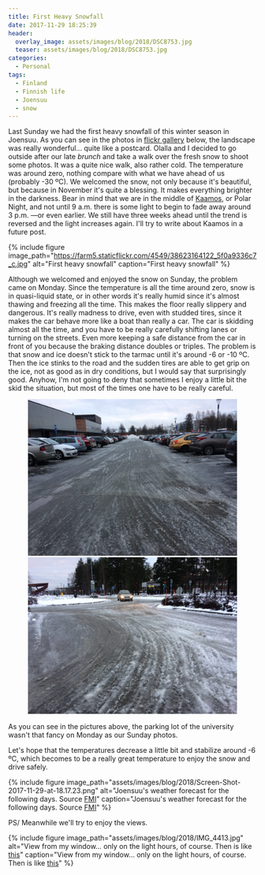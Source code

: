 ```yaml
---
title: First Heavy Snowfall
date: 2017-11-29 18:25:39
header: 
  overlay_image: assets/images/blog/2018/DSC8753.jpg
  teaser: assets/images/blog/2018/DSC8753.jpg
categories:
  - Personal
tags:
  - Finland
  - Finnish life
  - Joensuu
  - snow
---
```

Last Sunday we had the first heavy snowfall of this winter season in Joensuu. As you can see in the photos in [flickr gallery](https://www.flickr.com/photos/luisspuerto/albums/72157688911132161) below, the landscape was really wonderful… quite like a postcard. Olalla and I decided to go outside after our late _brunch_ and take a walk over the fresh snow to shoot some photos. It was a quite nice walk, also rather cold. The temperature was around zero, nothing compare with what we have ahead of us (probably -30 ºC). We welcomed the snow, not only because it's beautiful, but because in November it's quite a blessing. It makes everything brighter in the darkness. Bear in mind that we are in the middle of [Kaamos](https://en.wikipedia.org/wiki/Polar_night), or Polar Night, and not until 9 a.m. there is some light to begin to fade away around 3 p.m. —or even earlier. We still have three weeks ahead until the trend is reversed and the light increases again. I'll try to write about Kaamos in a future post.

{% include figure image_path="https://farm5.staticflickr.com/4549/38623164122_5f0a9336c7_c.jpg" alt="First heavy snowfall" caption="First heavy snowfall" %}

Although we welcomed and enjoyed the snow on Sunday, the problem came on Monday.  Since the temperature is all the time around zero, snow is in quasi-liquid state, or in other words it's really humid since it's almost thawing and freezing all the time. This makes the floor really slippery and dangerous. It's really madness to drive, even with studded tires, since it makes the car behave more like a boat than really a car. The car is skidding almost all the time, and you have to be really carefully shifting lanes or turning on the streets. Even more keeping a safe distance from the car in front of you because the braking distance doubles or triples. The problem is that snow and ice doesn't stick to the tarmac until it's around -6 or -10 ºC. Then the ice stinks to the road and the sudden tires are able to get grip on the ice, not as good as in dry conditions, but I would say that surprisingly good. Anyhow, I'm not going to deny that sometimes I enjoy a little bit the skid the situation, but most of the times one have to be really careful.

<figure class="half">
  <a href="/assets/images/blog/2018/IMG_4408.jpg"><img src="/assets/images/blog/2018/IMG_4408.jpg"></a>
    <a href="/assets/images/blog/2018/IMG_4409.jpg"><img src="/assets/images/blog/2018/IMG_4409.jpg"></a>
</figure>

As you can see in the pictures above, the parking lot of the university wasn't that fancy on Monday as our Sunday photos.

Let's hope that the temperatures decrease a little bit and stabilize around -6 ºC, which becomes to be a really great temperature to enjoy the snow and drive safely.

{% include figure image_path="assets/images/blog/2018/Screen-Shot-2017-11-29-at-18.17.23.png" alt="Joensuu's weather forecast for the following days. Source [FMI](http://en.ilmatieteenlaitos.fi/weather/joensuu?forecast=long)" caption="Joensuu's weather forecast for the following days. Source [FMI](http://en.ilmatieteenlaitos.fi/weather/joensuu?forecast=long)" %}

PS/ Meanwhile we'll try to enjoy the views.

{% include figure image_path="assets/images/blog/2018/IMG_4413.jpg" alt="View from my window… only on the light hours, of course. Then is like [this](https://i.redd.it/z5el42p5rc001.jpg)" caption="View from my window… only on the light hours, of course. Then is like [this](https://i.redd.it/z5el42p5rc001.jpg)" %}
